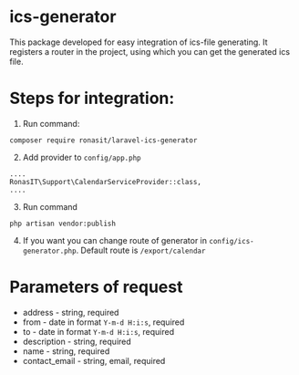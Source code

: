 # ics-generator
This package developed for easy integration of ics-file generating. 
It registers a router in the project, using which you can get the generated ics file.

# Steps for integration:
1. Run command:
````
composer require ronasit/laravel-ics-generator
````
2. Add provider to `config/app.php`
````
....
RonasIT\Support\CalendarServiceProvider::class,
....
````
3. Run command 
````
php artisan vendor:publish
```` 
4. If you want you can change route of generator in `config/ics-generator.php`. Default route is
`/export/calendar` 

# Parameters of request

* address - string, required
* from - date in format `Y-m-d H:i:s`, required
* to - date in format `Y-m-d H:i:s`, required
* description - string, required
* name - string, required
* contact_email - string, email, required
 
